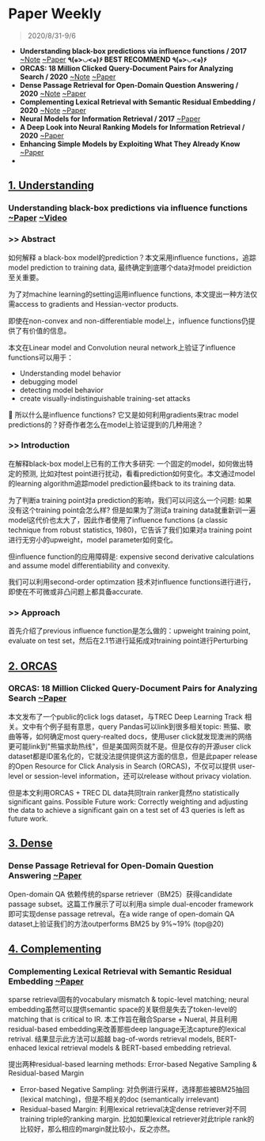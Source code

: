 # Paper Weekly

> 2020/8/31-9/6

- **Understanding black-box predictions via influence functions / 2017** <a href="#1-Understanding">~Note</a> [~Paper](https://arxiv.org/pdf/1703.04730.pdf) **٩(๑>◡<๑)۶ BEST RECOMMEND ٩(๑>◡<๑)۶**
- **ORCAS: 18 Million Clicked Query-Document Pairs for Analyzing Search / 2020** <a href="#2-ORCAS">~Note</a> [~Paper](https://arxiv.org/pdf/1703.04730.pdf)
- **Dense Passage Retrieval for Open-Domain Question Answering / 2020** <a href="#3-Dense">~Note</a> [~Paper](https://arxiv.org/pdf/2004.04906.pdf)
- **Complementing Lexical Retrieval with Semantic Residual Embedding / 2020** <a href="#4-Complementing">~Note</a> [~Paper](https://arxiv.org/pdf/2004.13969.pdf)
- **Neural Models for Information Retrieval / 2017** [~Paper](https://arxiv.org/pdf/1705.01509.pdf)
- **A Deep Look into Neural Ranking Models for Information Retrieval / 2020** [~Paper](https://arxiv.org/pdf/1903.06902.pdf)
- **Enhancing Simple Models by Exploiting What They Already Know** [~Paper](https://proceedings.icml.cc/static/paper_files/icml/2020/126-Paper.pdf)
- 

## [1. Understanding](#contents)

### **Understanding black-box predictions via influence functions** [~Paper](https://arxiv.org/pdf/1703.04730.pdf) [~Video](https://www.youtube.com/watch?v=0w9fLX_T6tY)

### >> Abstract

如何解释 a black-box model的prediction？本文采用influence functions，追踪model prediction to training data, 最终确定到底哪个data对model preidiction至关重要。

为了对machine learning的setting运用influence functions, 本文提出一种方法仅需access to gradients and Hessian-vector products.

即使在non-convex and non-differentiable model上，influence functions仍提供了有价值的信息。

本文在Linear model and Convolution neural network上验证了influence functions可以用于：
- Understanding model behavior
- debugging model
- detecting model behavior
- create visually-indistinguishable training-set attacks

🤔 所以什么是influence functions? 它又是如何利用gradients来trac model predictions的？好奇作者怎么在model上验证提到的几种用途？

### >> Introduction

在解释black-box model上已有的工作大多研究: 一个固定的model，如何做出特定的预测, 比如对test point进行扰动，看看prediction如何变化。本文通过model的learning algorithm追踪model prediction最终back to its training data.

为了判断a training point对a prediction的影响，我们可以问这么一个问题: 如果没有这个training point会怎么样? 但是如果为了测试a training data就重新训一遍model这代价也太大了，因此作者使用了influence functions (a classic technique from robust statistics, 1980)，它告诉了我们如果对a training point进行无穷小的upweight，model parameter如何变化。

但influence function的应用障碍是: expensive second derivative calculations and assume model differentiability and convexity.

我们可以利用second-order optimzation 技术对influence functions进行进行，即使在不可微或非凸问题上都具备accurate.

### >> Approach

首先介绍了previous influence function是怎么做的：upweight training point, evaluate on test set，然后在2.1节进行延拓成对training point进行Perturbing



## [2. ORCAS](#contents)

### **ORCAS: 18 Million Clicked Query-Document Pairs for Analyzing Search** [~Paper](https://arxiv.org/pdf/1703.04730.pdf)

本文发布了一个public的click logs dataset，与TREC Deep Learning Track 相关。文中有个例子挺有意思，query Pandas可以link到很多相关topic: 熊猫、歌曲等等，如何确定most query-realted docs，使用user click就发现澳洲的网络更可能link到"熊猫求助热线"，但是美国网页就不是。但是仅存的开源user click dataset都是ID匿名化的，它就没法提供提供这方面的信息，但是此paper release的Open Resource for Click Analysis in Search (ORCAS)，不仅可以提供 user-level or session-level information，还可以release without privacy violation.

但是本文利用ORCAS +  TREC DL data共同train ranker竟然no statistically significant gains. Possible Future work: Correctly weighting and adjusting the data to achieve a significant gain on a test set of 43 queries is left as future work.



## [3. Dense](#contents)

### **Dense Passage Retrieval for Open-Domain Question Answering** [~Paper](https://arxiv.org/pdf/2004.04906.pdf)

Open-domain QA 依赖传统的sparse retriever（BM25）获得candidate passage subset。这篇工作展示了可以利用a simple dual-encoder framework即可实现dense passage retreval。在a wide range of open-domain QA dataset上验证我们的方法outperforms BM25 by 9%~19% (top@20)


## [4. Complementing](#contents)

### **Complementing Lexical Retrieval with Semantic Residual Embedding** [~Paper](https://arxiv.org/pdf/2004.13969.pdf)

sparse retrieval固有的vocabulary mismatch & topic-level matching; neural embedding虽然可以提供semantic space的关联但是失去了token-level的matching that is critical to IR. 本工作旨在融合Sparse + Nueral, 并且利用residual-based embedding来改善那些deep language无法capture的lexical retrival. 结果显示此方法可以超越 bag-of-words retrieval models, BERT-enhaced lexical retrieval models & BERT-based embedding retrieval.

提出两种residual-based learning methods: Error-based Negative Sampling & Residual-based Margin

- Error-based Negative Sampling: 对负例进行采样，选择那些被BM25抽回(lexical matching)，但是不相关的doc (semantically irrelevant)
- Residual-based Margin: 利用lexical retrieval决定dense retriever对不同training triple的ranking margin. 比如如果lexical retriever对此triple rank的比较好，那么相应的margin就比较小，反之亦然。
